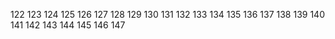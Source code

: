  122
123
124
125
126
127
128
129
130
131
132
133 
134
135
136
137
138
139
140
141
142
143
144
145
146
147
